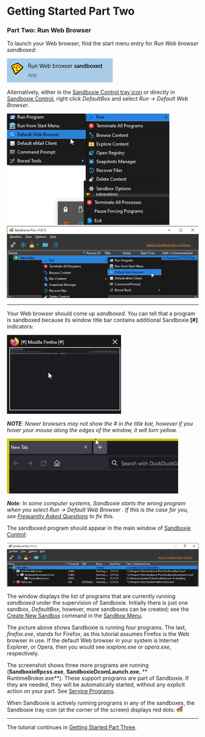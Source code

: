 # Getting Started Part Two

### Part Two: Run Web Browser

To launch your Web browser, find the start menu entry for _Run Web browser sandboxed_:

![](../Media/SP_SandboxedWebBrowserStartMenu.png)

Alternatively, either in the [Sandboxie Control tray icon](SP_TrayIconMenu.md) or directly
in [Sandboxie Control](SP_SBControl.md), right click _DefaultBox_ and select _Run &rarr; Default Web Browser_.

![](../Media/SP_SandboxieControlTrayStartBrowser.png)
![](../Media/SP_SandboxieControlStartBrowser.png)
* * *
Your Web browser should come up _sandboxed_. You can tell that a program is sandboxed because its window title bar
contains additional Sandboxie **[#]** indicators:

![](../Media/SP_SandboxedTitle.png)

_**NOTE**: Newer browsers may not show the # in the title bar, however if you hover your mouse along the edges of the
window, it will turn yellow._

![](../Media/SP_SandboxedBorder.png)

_**Note**: In some computer systems, Sandboxie starts the wrong program when you select _Run &rarr; Default Web Browser_
. If this is the case for you,
see [Frequently Asked Questions](SP_FAQ.md#why-does-the-wrong-program-start-when-i-run-my-default-web-browser-sandboxed)
to fix this._

The sandboxed program should appear in the main window of [Sandboxie Control](SP_SBControl.md):

![](../Media/SP_MainWindowBrowser.png)

The window displays the list of programs that are currently running _sandboxed_ under the supervision of Sandboxie.
Initially there is just one sandbox, _DefaultBox_, however, more sandboxes can be created; see
the [Create New Sandbox](SP_SBControl_SbMenu.md#create-new-sandbox) command in the [Sandbox Menu](SP_SBControl_SbMenu.md).

The picture above shows Sandboxie is running four programs. The last, _firefox.exe_, stands for Firefox, as this
tutorial assumes Firefox is the Web browser in use. If the default Web browser in your system is Internet Explorer, or
Opera, then you would see _iexplore.exe_ or _opera.exe_, respectively.

The screenshot shows three more programs are running (**SandboxieRpcss.exe**, **SandboxieDcomLaunch.exe**, **
RuntimeBroker.exe**). These support programs are part of Sandboxie. If they are needed, they will be automatically
started, without any explicit action on your part. See [Service Programs](ServicePrograms.md).

When Sandboxie is actively running programs in any of the sandboxes, the Sandboxie tray icon (at the corner of the
screen) displays red dots: ![](../Media/SP_TrayIconFull.png)
* * *
The tutorial continues in [Getting Started Part Three](SP_GettingStartedPartThree.md).
